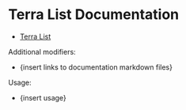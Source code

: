 # Terra List Documentation

- [Terra List](terra-list.md)

Additional modifiers:

- {insert links to documentation markdown files}

Usage:

- {insert usage}
